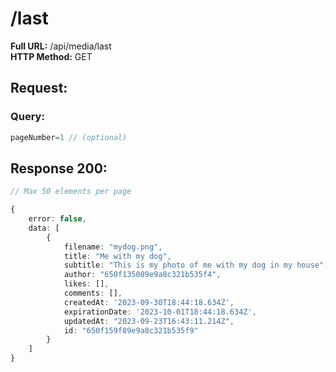 # /last
**Full URL:** /api/media/last  
**HTTP Method:** GET  
## Request:
### Query:
```ts
pageNumber=1 // (optional)
```
## Response **200**:
```ts
// Max 50 elements per page

{
    error: false,
    data: [
        {
            filename: "mydog.png",
            title: "Me with my dog",
            subtitle: "This is my photo of me with my dog in my house",
            author: "650f135089e9a8c321b535f4",
            likes: [],
            comments: [],
            createdAt: '2023-09-30T18:44:18.634Z',
            expirationDate: '2023-10-01T18:44:18.634Z',
            updatedAt: "2023-09-23T16:43:11.214Z",
            id: "650f159f89e9a8c321b535f9"
        }
    ]
}
```